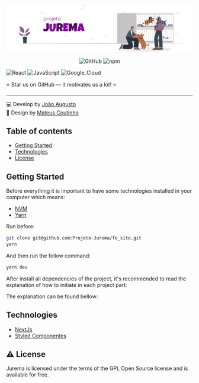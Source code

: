 ![Cover](.github/Readme.png)
<br>

<p align="center">
  <img alt="GitHub" src="https://img.shields.io/github/license/easybase/easybase-react">
  <img alt="npm" src="https://img.shields.io/badge/npm-v16.14.0-brightgreen">
</p>

![React](https://img.shields.io/badge/React-20232A?style=for-the-badge&logo=react&logoColor=61DAFB)
![JavaScript](https://img.shields.io/badge/JavaScript-F7DF1E?style=for-the-badge&logo=javascript&logoColor=black)
![Google_Cloud](https://img.shields.io/badge/Google_Cloud-4285F4?style=for-the-badge&logo=google-cloud&logoColor=white)

<p>⭐ Star us on GitHub — it motivates us a lot! ⭐</p>

----

💻 Develop by [João Augusto](https://github.com/Joao208)
<br>
🎨 Design by [Mateus Coutinho](https://www.linkedin.com/in/coutinhomm/)

## Table of contents

- [Getting Started](#getting-started)
- [Technologies](#technologies)
- [License](#⚠️-license)

## Getting Started

Before everything it is important to have some technologies installed in your computer which means:

- [NVM](https://github.com/nvm-sh/nvm)
- [Yarn](https://classic.yarnpkg.com/lang/en/docs/install/)

Run before:

```bash
git clone git@github.com:Projeto-Jurema/fe_site.git
yarn
```

And then run the follow command:

```bash
yarn dev
```

After install all dependencies of the project, it's recommended to read the explanation of how
to initiate in each project part:

The explanation can be found bellow:

## Technologies

- [NextJs](https://nextjs.org)
- [Styled Componentes](https://styled-components.com/)


## ⚠️ License

Jurema is licensed under the terms of the GPL Open Source license and is available for free.